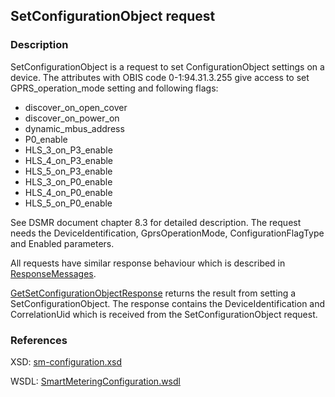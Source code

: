## SetConfigurationObject request

### Description
SetConfigurationObject is a request to set ConfigurationObject settings on a device. The attributes with OBIS code 0-1:94.31.3.255 give access to set GPRS_operation_mode setting and following flags:
- discover_on_open_cover
- discover_on_power_on
- dynamic_mbus_address
- P0_enable
- HLS_3_on_P3_enable
- HLS_4_on_P3_enable
- HLS_5_on_P3_enable
- HLS_3_on_P0_enable
- HLS_4_on_P0_enable
- HLS_5_on_P0_enable

See DSMR document chapter 8.3 for detailed description. The request needs the DeviceIdentification, GprsOperationMode, ConfigurationFlagType and Enabled parameters.

All requests have similar response behaviour which is described in [ResponseMessages](./ResponseMessages.md).

[GetSetConfigurationObjectResponse](GetSetConfigurationObjectResponse.md) returns the result from setting a SetConfigurationObject. The response contains the DeviceIdentification and CorrelationUid which is received from the SetConfigurationObject request.

### References

XSD: [sm-configuration.xsd](https://github.com/OSGP/open-smart-grid-platform/blob/development/osgp/shared/osgp-ws-smartmetering/src/main/resources/schemas/sm-configuration.xsd)

WSDL: [SmartMeteringConfiguration.wsdl](https://github.com/OSGP/open-smart-grid-platform/blob/development/osgp/shared/osgp-ws-smartmetering/src/main/resources/SmartMeteringConfiguration.wsdl)

